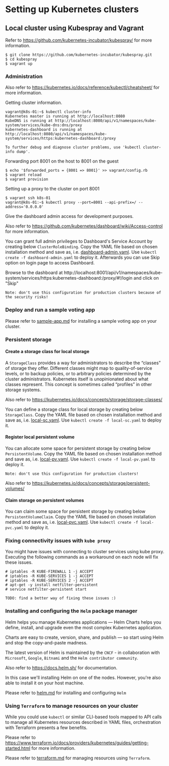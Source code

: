 # Setting up Kubernetes clusters

## Local cluster using Kubespray and Vagrant

Refer to https://github.com/kubernetes-incubator/kubespray/ for more information.

```
$ git clone https://github.com/kubernetes-incubator/kubespray.git
$ cd kubespray
$ vagrant up
```

### Administration

Also refer to https://kubernetes.io/docs/reference/kubectl/cheatsheet/ for more information.

Getting cluster information.
```
vagrant@k8s-01:~$ kubectl cluster-info
Kubernetes master is running at http://localhost:8080
KubeDNS is running at http://localhost:8080/api/v1/namespaces/kube-system/services/kube-dns:dns/proxy
kubernetes-dashboard is running at http://localhost:8080/api/v1/namespaces/kube-system/services/https:kubernetes-dashboard:/proxy

To further debug and diagnose cluster problems, use 'kubectl cluster-info dump'.
```

Forwarding port 8001 on the host to 8001 on the guest
```
$ echo '$forwarded_ports = {8001 => 8001}' >> vagrant/config.rb
$ vagrant reload
$ vagrant provision
```

Setting up a proxy to the cluster on port 8001
```
$ vagrant ssh k8s-01
vagrant@k8s-01:~$ kubectl proxy --port=8001 --api-prefix=/ --address='0.0.0.0'
```

Give the dashboard admin access for development purposes.

Also refer to https://github.com/kubernetes/dashboard/wiki/Access-control for more information.

You can grant full admin privileges to Dashboard's Service Account by creating below `ClusterRoleBinding`. Copy the YAML file based on chosen installation method and save as, i.e. [dashboard-admin.yaml](rbac/dashboard-admin.yaml). Use `kubectl create -f dashboard-admin.yaml` to deploy it. Afterwards you can use Skip option on login page to access Dashboard.

Browse to the dashboard at
http://localhost:8001/api/v1/namespaces/kube-system/services/https:kubernetes-dashboard:/proxy/#!/login and click on "Skip"

`Note: don't use this configuration for production clusters because of the security risks!`

### Deploy and run a sample voting app

Please refer to [sample-app.md](sample-app.md) for installing a sample voting app on your cluster.


### Persistent storage

#### Create a storage class for local storage

A `StorageClass` provides a way for administrators to describe the “classes” of storage they offer. Different classes might map to quality-of-service levels, or to backup policies, or to arbitrary policies determined by the cluster administrators. Kubernetes itself is unopinionated about what classes represent. This concept is sometimes called “profiles” in other storage systems.

Also refer to https://kubernetes.io/docs/concepts/storage/storage-classes/

You can define a storage class for local storage by creating below `StorageClass`. Copy the YAML file based on chosen installation method and save as, i.e. [local-sc.yaml](storage/local-sc.yaml). Use `kubectl create -f local-sc.yaml` to deploy it.

#### Register local persistent volume

You can allocate some space for persistent storage by creating below `PersistentVolume`. Copy the YAML file based on chosen installation method and save as, i.e. [local-pv.yaml](storage/local-pv.yaml). Use `kubectl create -f local-pv.yaml` to deploy it.

`Note: don't use this configuration for production clusters!`

Also refer to https://kubernetes.io/docs/concepts/storage/persistent-volumes/

#### Claim storage on persistent volumes

You can claim some space for persistent storage by creating below `PersistentVolumeClaim`. Copy the YAML file based on chosen installation method and save as, i.e. [local-pvc.yaml](storage/local-pvc.yaml). Use `kubectl create -f local-pvc.yaml` to deploy it.

### Fixing connectivity issues with `kube proxy`

You might have issues with connecting to cluster services using kube proxy.
Executing the following commands as a workaround on each node will fix these issues.

```
# iptables -R KUBE-FIREWALL 1 -j ACCEPT
# iptables -R KUBE-SERVICES 1 -j ACCEPT
# iptables -R KUBE-SERVICES 2 -j ACCEPT
# apt-get -y install netfilter-persistent
# service netfilter-persistent start
```

`TODO: find a better way of fixing these issues :)`

### Installing and configuring the `Helm` package manager

Helm helps you manage Kubernetes applications — Helm Charts helps you define, install, and upgrade even the most complex Kubernetes application.

Charts are easy to create, version, share, and publish — so start using Helm and stop the copy-and-paste madness.

The latest version of Helm is maintained by the `CNCF` - in collaboration with `Microsoft`, `Google`, `Bitnami` and the `Helm contributor community`.

Also refer to https://docs.helm.sh/ for documentation.

In this case we'll installing Helm on one of the nodes. However, you're also able to install it on your host machine.

Please refer to [helm.md](helm.md) for installing and configuring `Helm`

### Using `Terraform` to manage resources on your cluster

While you could use `kubectl` or similar CLI-based tools mapped to API calls to manage all Kubernetes resources described in YAML files, orchestration with Terraform presents a few benefits.

Please refer to https://www.terraform.io/docs/providers/kubernetes/guides/getting-started.html for more information.

Please refer to [terraform.md](terraform.md) for managing resources using `Terraform`.
